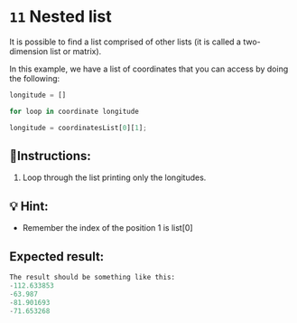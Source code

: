 # `11` Nested list

It is possible to find a list comprised of other lists (it is called a two-dimension list or matrix).

In this example, we have a list of coordinates that you can access by doing the following:

```py
longitude = []

for loop in coordinate longitude

longitude = coordinatesList[0][1];
```

## 📝Instructions:

1. Loop through the list printing only the longitudes.

## 💡 Hint:

- Remember the index of the position 1 is list[0]

## Expected result:

```py
The result should be something like this:
-112.633853
-63.987
-81.901693
-71.653268
```

